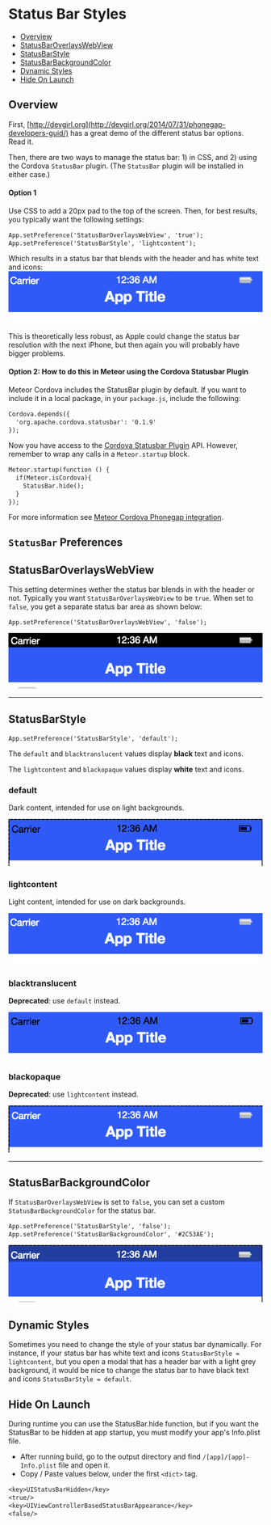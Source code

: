 # Status Bar Styles

- [Overview](#overview)
- [StatusBarOverlaysWebView](#StatusBarOverlaysWebView)
- [StatusBarStyle](#StatusBarStyle)
- [StatusBarBackgroundColor](#StatusBarBackgroundColor)
- [Dynamic Styles](#dynamic-styles)
- [Hide On Launch](#hide-on-launch)

## Overview

First, [http://devgirl.org](http://devgirl.org/2014/07/31/phonegap-developers-guid/) has a great demo of the different status bar options. Read it.

Then, there are two ways to manage the status bar: 1) in CSS, and 2) using the Cordova `StatusBar` plugin. (The `StatusBar` plugin will be installed in either case.)

#### Option 1

Use CSS to add a 20px pad to the top of the screen. Then, for best results, you typically want the following settings:

```
App.setPreference('StatusBarOverlaysWebView', 'true');
App.setPreference('StatusBarStyle', 'lightcontent');
```

Which results in a status bar that blends with the header and has white text and icons:
![](/Resources/images/status-bar-lightcontent.png)

This is theoretically less robust, as Apple could change the status bar resolution with the next iPhone, but then again you will probably have bigger problems.

#### Option 2: How to do this in Meteor using the Cordova Statusbar Plugin

Meteor Cordova includes the StatusBar plugin by default. If you want to include it in a local package, in your `package.js`, include the following:

```
Cordova.depends({
  'org.apache.cordova.statusbar': '0.1.9'
});
```

Now you have access to the [Cordova Statusbar Plugin](https://github.com/apache/cordova-plugin-statusbar) API. However, remember to wrap any calls in a `Meteor.startup` block.

```
Meteor.startup(function () {
  if(Meteor.isCordova){
    StatusBar.hide();
  }
});
```

For more information see [Meteor Cordova Phonegap integration](https://github.com/meteor/meteor/wiki/Meteor-Cordova-Phonegap-integration).


## `StatusBar` Preferences

## StatusBarOverlaysWebView

This setting determines wether the status bar blends in with the header or not. Typically you want `StatusBarOverlaysWebView` to be `true`. When set to `false`, you get a separate status bar area as shown below:

```
App.setPreference('StatusBarOverlaysWebView', 'false');
```

![](/Resources/images/StatusBarOverlaysWebView.png)

----

## StatusBarStyle

```
App.setPreference('StatusBarStyle', 'default');
```

The `default` and `blacktranslucent` values display **black** text and icons.

The `lightcontent` and `blackopaque` values display **white** text and icons.

### default

Dark content, intended for use on light backgrounds.

![](/Resources/images/status-bar-default.png)

### lightcontent

Light content, intended for use on dark backgrounds.

![](/Resources/images/status-bar-lightcontent.png)

### blacktranslucent

**Deprecated**: use `default` instead.

![](/Resources/images/status-bar-blacktranslucent.png)

### blackopaque

**Deprecated**: use `lightcontent` instead.

![](/Resources/images/status-bar-blackopaque.png)

----

## StatusBarBackgroundColor

If `StatusBarOverlaysWebView` is set to `false`, you can set a custom `StatusBarBackgroundColor` for the status bar.

```
App.setPreference('StatusBarStyle', 'false');
App.setPreference('StatusBarBackgroundColor', '#2C53AE');
```

![](/Resources/images/StatusBarBackgroundColor.png)

## Dynamic Styles

Sometimes you need to change the style of your status bar dynamically. For instance, if your status bar has white text and icons `StatusBarStyle = lightcontent`, but you open a modal that has a header bar with a light grey background, it would be nice to change the status bar to have black text and icons `StatusBarStyle = default`.

## Hide On Launch

During runtime you can use the StatusBar.hide function, but if you want the StatusBar to be hidden at app startup, you must modify your app's Info.plist file.

- After running build, go to the output directory and find `/[app]/[app]-Info.plist` file and open it.
- Copy / Paste values below, under the first `<dict>` tag.

```
<key>UIStatusBarHidden</key>
<true/>
<key>UIViewControllerBasedStatusBarAppearance</key>
<false/>
```
